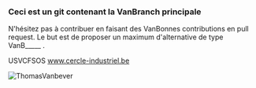 ### Ceci est un git contenant la VanBranch principale

N'hésitez pas à contribuer en faisant des VanBonnes contributions en pull request. Le but est de proposer un maximum d'alternative de type VanB_____ .

USVCFSOS
www.cercle-industriel.be

![ThomasVanbever](https://www.cercle-industriel.be/images/comites/2024-25/TV.jpg)
